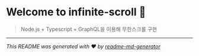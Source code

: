 # Welcome to infinite-scroll 👋

> Node.js + Typescript + GraphQL을 이용해 무한스크롤 구현
<!-- 
### ✨ [Demo]()

## Install

```sh
```

## Usage

```sh
``` -->

***
_This README was generated with ❤️ by [readme-md-generator](https://github.com/kefranabg/readme-md-generator)_